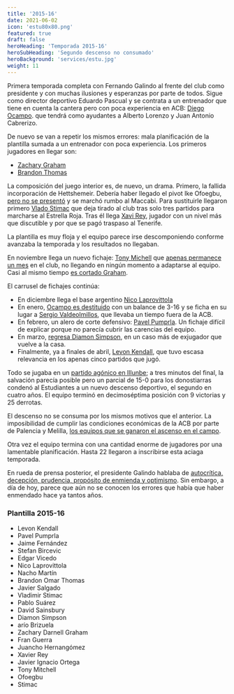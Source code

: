 ```yaml
---
title: '2015-16'
date: 2021-06-02
icon: 'estu80x80.png'
featured: true
draft: false
heroHeading: 'Temporada 2015-16'
heroSubHeading: 'Segundo descenso no consumado'
heroBackground: 'services/estu.jpg'
weight: 11
---
```


Primera temporada completa con Fernando Galindo al frente del club como presidente y con muchas ilusiones y esperanzas por parte de todos. Sigue como director deportivo Eduardo Pascual y se contrata a un entrenador que tiene en cuenta la cantera pero con poca experiencia en ACB: [Diego Ocampo](https://www.movistarestudiantes.com/liga-endesa/altas-bajas/diego-ocampo-sera-presentado-el-miercoles-como-nuevo-entrenador-de-movistar-estudiantes/). que tendrá como ayudantes a Alberto Lorenzo y Juan Antonio Cabrerizo.

De nuevo se van a repetir los mismos errores: mala planificación de la plantilla sumada a un entrenador con poca experiencia. Los primeros jugadores en llegar son:

* [Zachary Graham](https://www.movistarestudiantes.com/liga-endesa/altas-bajas/el-alero-zach-graham-primer-fichaje-y-noveno-jugador-de-movistar-estudiantes/)
* [Brandon Thomas](https://www.movistarestudiantes.com/liga-endesa/altas-bajas/el-polivalente-alero-brandon-thomas-nuevo-jugador-de-movistar-estudiantes/)

La composición del juego interior es, de nuevo, un drama. Primero, la fallida incorporación de Hettshemeir. Debería haber llegado el pivot Ike Ofoegbu, [pero no se presentó](https://www.gigantes.com/liga-endesa/ike-ofoegbu-de-fichaje-frustrado-del-estudiantes-a-refuerzo-del-maccabi/) y se marchó rumbo al Maccabi. Para sustituirle llegaron primero [Vlado Stimac](https://as.com/baloncesto/2015/10/01/acb/1443728373_817602.html) que deja tirado al club tras solo tres partidos para marcharse al Estrella Roja. Tras él llega [Xavi Rey](https://www.marca.com/2015/11/06/baloncesto/acb/1446829304.html), jugador con un nivel más que discutible y por que se pagó traspaso al Tenerife.

La plantilla es muy floja y el equipo parece irse descomponiendo conforme avanzaba la temporada y los resultados no llegaban. 

En noviembre llega un nuevo fichaje: [Tony Michell](https://www.movistarestudiantes.com/liga-endesa/altas-bajas/tony-mitchell-se-incorpora-a-movistar-estudiantes/) que [apenas permanece un mes](https://www.marca.com/baloncesto/acb/2015/12/28/56811ec622601d1f718b4609.html) en el club, no llegando en ningún momento a adaptarse al equipo. Casi al mismo tiempo [es cortado Graham](https://www.marca.com/baloncesto/acb/2015/12/29/56828e4aca4741ee048b45db.html).

El carrusel de fichajes continúa:

* En diciembre llega el base argentino [Nico Laprovittola](https://www.movistarestudiantes.com/liga-endesa/altas-bajas/el-base-argentino-nicolas-laprovittola-nuevo-jugador-de-movistar-estudiantes-2/)
* En enero, [Ocampo es destituido](https://www.elmundo.es/deportes/2016/01/18/569cd7d622601d3d1d8b467c.html) con un balance de 3-16 y se ficha en su lugar a [Sergio Valdeolmillos](https://www.movistarestudiantes.com/prensa/noticias/sergio-valdeolmillos-dirigira-a-movistar-estudiantes-en-el-encuentro-contra-fiatc-joventut/), que llevaba un tiempo fuera de la ACB.
* En febrero, un alero de corte defensivo: [Pavel Pumprla](https://www.movistarestudiantes.com/prensa/el-kiosko/el-fichaje-de-pavel-pumprla-en-los-medios/). Un fichaje difícil de explicar porque no parecía cubrir las carencias del equipo.
* En marzo, [regresa Diamon Simpson](https://www.mundodeportivo.com/baloncesto/acb/20160302/40147687492/diamon-simpson-presentado-nuevo-jugador-movistar-estudiantes-segunda-etapa-liga-endesa-acb.html), en un caso más de exjugador que vuelve a la casa.
* Finalmente, ya a finales de abril, [Levon Kendall](https://www.movistarestudiantes.com/prensa/noticias/levon-kendall-en-su-presentacion-veo-al-equipo-motivado-y-listo-para-jugar-fuerte/), que tuvo escasa relevancia en los apenas cinco partidos que jugó.

Todo se jugaba en un [partido agónico en Illunbe](https://www.elmundo.es/deportes/2016/05/22/57417bd9e5fdea1e478b4652.html); a tres minutos del final, la salvación parecía posible pero un parcial de 15-0 para los donostiarras condenó al Estudiantes a un nuevo descenso deportivo, el segundo en cuatro años. El equipo terminó en decimoséptima posición con 9 victorias y 25 derrotas.

El descenso no se consuma por los mismos motivos que el anterior. La imposibilidad de cumplir las condiciones económicas de la ACB por parte de Palencia y Melilla, [los equipos que se ganaron el ascenso en el campo](https://www.elconfidencial.com/deportes/baloncesto/acb/2016-06-14/liga-endesa-ascenso-descenso-leb-canon-estudiantes-palencia-ourense-melilla_1217116/).

Otra vez el equipo termina con una cantidad enorme de jugadores por una lamentable planificación. Hasta 22 llegaron a inscribirse esta aciaga temporada.

En rueda de prensa posterior, el presidente Galindo hablaba de [autocrítica, decepción, prudencia, propósito de enmienda y optimismo](https://elpais.com/deportes/2016/05/26/actualidad/1464272567_602375.html). Sin embargo, a día de hoy, parece que aún no se conocen los errores que había que haber enmendado hace ya tantos años.

### Plantilla 2015-16

- Levon Kendall
- Pavel Pumprla
- Jaime Fernández
- Stefan Bircevic
- Edgar Vicedo
- Nico Laprovittola
- Nacho Martín
- Brandon Omar Thomas
- Javier Salgado
- Vladimir Stimac
- Pablo Suárez
- David Sainsbury
- Diamon Simpson
- arío Brizuela
- Zachary Darnell Graham
- Fran Guerra
- Juancho Hernangómez
- Xavier Rey
- Javier Ignacio Ortega
- Tony Mitchell
- Ofoegbu
- Stimac